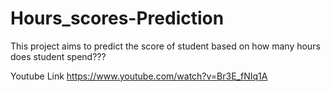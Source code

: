 ﻿# Hours_scores-Prediction

This project aims to predict the score of student based on how many hours does student spend???

Youtube Link
https://www.youtube.com/watch?v=Br3E_fNIq1A
